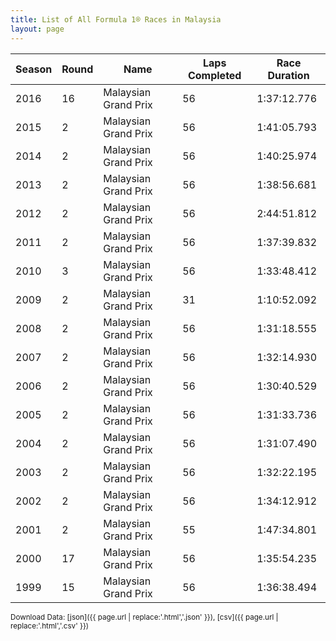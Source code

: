 ```yaml
---
title: List of All Formula 1® Races in Malaysia
layout: page
---
```


| Season | Round | Name | Laps Completed | Race Duration |
|--|--|--|--|--|
| 2016 | 16 | Malaysian Grand Prix | 56 | 1:37:12.776 |
| 2015 | 2 | Malaysian Grand Prix | 56 | 1:41:05.793 |
| 2014 | 2 | Malaysian Grand Prix | 56 | 1:40:25.974 |
| 2013 | 2 | Malaysian Grand Prix | 56 | 1:38:56.681 |
| 2012 | 2 | Malaysian Grand Prix | 56 | 2:44:51.812 |
| 2011 | 2 | Malaysian Grand Prix | 56 | 1:37:39.832 |
| 2010 | 3 | Malaysian Grand Prix | 56 | 1:33:48.412 |
| 2009 | 2 | Malaysian Grand Prix | 31 | 1:10:52.092 |
| 2008 | 2 | Malaysian Grand Prix | 56 | 1:31:18.555 |
| 2007 | 2 | Malaysian Grand Prix | 56 | 1:32:14.930 |
| 2006 | 2 | Malaysian Grand Prix | 56 | 1:30:40.529 |
| 2005 | 2 | Malaysian Grand Prix | 56 | 1:31:33.736 |
| 2004 | 2 | Malaysian Grand Prix | 56 | 1:31:07.490 |
| 2003 | 2 | Malaysian Grand Prix | 56 | 1:32:22.195 |
| 2002 | 2 | Malaysian Grand Prix | 56 | 1:34:12.912 |
| 2001 | 2 | Malaysian Grand Prix | 55 | 1:47:34.801 |
| 2000 | 17 | Malaysian Grand Prix | 56 | 1:35:54.235 |
| 1999 | 15 | Malaysian Grand Prix | 56 | 1:36:38.494 |

<small>Download Data: [json]({{ page.url | replace:'.html','.json' }}), [csv]({{ page.url | replace:'.html','.csv' }})</small>
